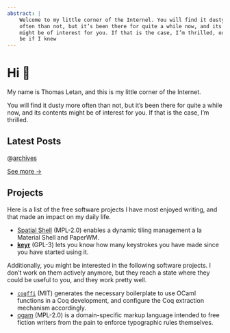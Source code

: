 ```yaml
---
abstract: |
    Welcome to my little corner of the Internel. You will find it dusty more
    often than not, but it’s been there for quite a while now, and its contents
    might be of interest for you. If that is the case, I’m thrilled, or I would
    be if I knew
---
```


# Hi 👋

My name is Thomas Letan, and this is my little corner of the Internet.

You will find it dusty more often than not, but it’s been there for quite a
while now, and its contents might be of interest for you. If that is the case,
I’m thrilled.

## Latest Posts

@[archives](5)

[See more →](/posts)

## Projects

Here is a list of the free software projects I have most enjoyed writing, and
that made an impact on my daily life.

- [Spatial Shell](https://github.com/lthms/spatial-shell) (MPL-2.0) enables a
  dynamic tiling management a la Material Shell and PaperWM.
- [**keyr**](https://sr.ht/~lthms/keyr) (GPL-3) lets you know how many
  keystrokes you have made since you have started using it.

Additionally, you might be interested in the following software projects. I
don’t work on them actively anymore, but they reach a state where they could be
useful to you, and they work pretty well.

- [`coqffi`](https://github.com/coq-community/coqffi) (MIT) generates the
  necessary boilerplate to use OCaml functions in a Coq development, and
  configure the Coq extraction mechanism accordingly.
- [ogam](https://src.soap.coffee/crates/ogam.git/about) (MPL-2.0) is a
  domain-specific markup language intended to free fiction writers from the
  pain to enforce typographic rules themselves.
